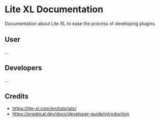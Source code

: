 # Lite XL Documentation
Documentation about Lite XL to ease the process of developing plugins.

## User
...

## Developers
...

## Credits
- https://lite-xl.com/en/tutorials/
- https://pragtical.dev/docs/developer-guide/introduction
